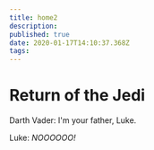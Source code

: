```yaml
---
title: home2
description: 
published: true
date: 2020-01-17T14:10:37.368Z
tags: 
---
```


# Return of the Jedi

Darth Vader: I'm your father, Luke.

Luke: *NOOOOOO!*